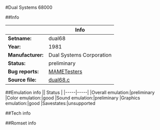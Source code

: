 #Dual Systems 68000

##Info

||Info|
|-----|-----|
|**Setname:**|dual68
|**Year:**|1981
|**Manufacturer:**|Dual Systems Corporation
|**Status:**|preliminary
|**Bug reports:**|[MAMETesters](http://mametesters.org/view_all_set.php?type=1&temporary=y&search=dual68.c)
|**Source file:**|[dual68.c](https://github.com/mamedev/mame/blob/master/src/mess/drivers/dual68.c)

##Emulation info
|| Status |
|-----|-----|
|Overall emulation:|preliminary
|Color emulation:|good
|Sound emulation:|preliminary
|Graphics emulation:|good
|Savestates:|unsupported

##Tech info

##Romset info

<!--- START OF EDITED COMMENT DO NOT TOUCH TEXT ABOVE-->
